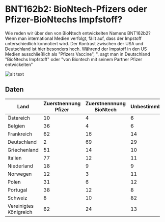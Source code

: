 # BNT162b2: BioNtech-Pfizers oder Pfizer-BioNtechs Impfstoff?

Wie reden wir über den von BioNtech entwickelten Namens BNT162b2?
Wenn man international Medien verfolgt, fällt auf, dass der Impstoff unterschiedlich konnotiert wird. Der Kontrast zwischen der USA und Deutschland ist hier besonders hoch.
Während der Impstoff in den US Medien ausschließlich als "Pfizers Vaccine", ", sagt man in Deutschland "BioNtechs Impfstoff" oder "von Biontech mit seinem Partner Pfizer entwickelten"


![alt text](https://cdn.searchenginejournal.com/wp-content/uploads/2020/05/reverse-image-search-your-complete-guide-5ef5f5435f949-1520x800.png)
## Daten



| Land | Zuerstnennung Pfizer | Zuerstnennnung BioNtech | Unbestimmbar |Pfizer/BioNtech in %
| ---         |     ---      |     ---      |     ---      |     ---      |
|Östereich|10|4|6|90/10
|Belgien|36|4|6|78/22
|Frankreich|62|16|14|67/33
|Deutschland|2|69|29|2/98
|Griechenland|51|14|10|68/32
|Italien|77|12|11|77/23
|Niederland|18|9|9|50/50
|Norwegen|12|3|11|46/54
|Polen|31|6|12|63/37
|Portugal|38|12|8|66/34
|Schweiz|8|10|82|92/8
|Vereinigtes Königreich|62|24|13|63/37
